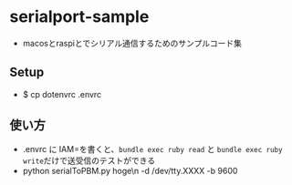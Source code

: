 # serialport-sample
* macosとraspiとでシリアル通信するためのサンプルコード集

## Setup
* $ cp dotenvrc .envrc

## 使い方
* .envrc に IAM=を書くと、`bundle exec ruby read` と `bundle exec ruby write`だけで送受信のテストができる
* python serialToPBM.py hoge\n -d /dev/tty.XXXX -b 9600
